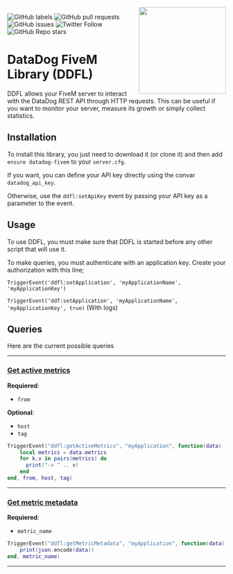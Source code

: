 <img align="right" src="https://cdn-ak.f.st-hatena.com/images/fotolife/n/nekonenene/20170508/20170508180215.png" height="200" width="200">

![GitHub labels](https://img.shields.io/github/labels/PABLO-1610/datadog-fivem/help-wanted)
![GitHub pull requests](https://img.shields.io/github/issues-pr/PABLO-1610/datadog-fivem)
![GitHub issues](https://img.shields.io/github/issues/PABLO-1610/datadog-fivem)
![Twitter Follow](https://img.shields.io/twitter/follow/Pablo1610_?style=social)
![GitHub Repo stars](https://img.shields.io/github/stars/PABLO-1610/datadog-fivem?style=social)

# DataDog FiveM Library (DDFL)

DDFL allows your FiveM server to interact with the DataDog REST API through HTTP requests.
This can be useful if you want to monitor your server, measure its growth or simply collect statistics.

## Installation

To install this library, you just need to download it (or clone it) 
and then add `ensure datadog-fivem` to your `server.cfg`.

If you want, you can define your API key directly using the convar `datadog_api_key`. 

Otherwise, use the `ddfl:setApiKey` event by passing your API key as a parameter to the event.

## Usage

To use DDFL, you must make sure that DDFL is started before any other script that will use it.

To make queries, you must authenticate with an application key. Create your authorization with this line;

`TriggerEvent('ddfl:setApplication', 'myApplicationName', 'myApplicationKey')`

`TriggerEvent('ddf:setApplication', 'myApplicationName', 'myApplicationKey', true)` (With logs)

## Queries

Here are the current possible queries

<hr/>

### [Get active metrics](https://docs.datadoghq.com/fr/api/latest/metrics/#get-active-metrics-list)
**Requiered**:
- `from`

**Optional**:
- `host`
- `tag`
```lua
TriggerEvent("ddfl:getActiveMetrics", "myApplication", function(data)
    local metrics = data.metrics
    for k,v in pairs(metrics) do
      print("-> " .. v)
    end
end, from, host, tag)
```

<hr/>

### [Get metric metadata](https://docs.datadoghq.com/fr/api/latest/metrics/#get-metric-metadata)
**Requiered**:
- `metric_name`
```lua
TriggerEvent("ddfl:getMetricMetadata", "myApplication", function(data)
    print(json.encode(data))
end, metric_name)
```

<hr/>



                                                                                                                               
